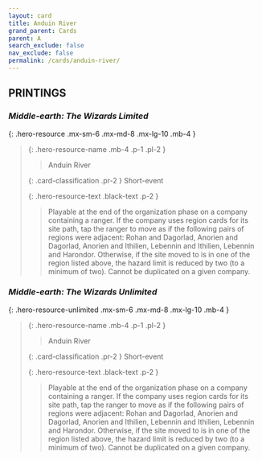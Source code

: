 ```yaml
---
layout: card
title: Anduin River
grand_parent: Cards
parent: A
search_exclude: false
nav_exclude: false
permalink: /cards/anduin-river/
---
```


## PRINTINGS


### _Middle-earth: The Wizards Limited_

{: .hero-resource .mx-sm-6 .mx-md-8 .mx-lg-10 .mb-4 }
> {: .hero-resource-name .mb-4 .p-1 .pl-2 }
> > <div class="card-mp"></div>
> > <div class="card-name">Anduin River</div>
>
> {: .card-classification .pr-2 }
> Short-event
>
> {: .hero-resource-text .black-text .p-2 }
> > Playable at the end of the organization phase on a company containing a ranger. If the company uses region cards for its site path, tap the ranger to move as if the following pairs of regions were adjacent: Rohan and Dagorlad, Anorien and Dagorlad, Anorien and Ithilien, Lebennin and Ithilien, Lebennin and Harondor. Otherwise, if the site moved to is in one of the region listed above, the hazard limit is reduced by two (to a minimum of two). Cannot be duplicated on a given company. 
> 

### _Middle-earth: The Wizards Unlimited_

{: .hero-resource-unlimited .mx-sm-6 .mx-md-8 .mx-lg-10 .mb-4 }
> {: .hero-resource-name .mb-4 .p-1 .pl-2 }
> > <div class="card-mp"></div>
> > <div class="card-name">Anduin River</div>
>
> {: .card-classification .pr-2 }
> Short-event
>
> {: .hero-resource-text .black-text .p-2 }
> > Playable at the end of the organization phase on a company containing a ranger. If the company uses region cards for its site path, tap the ranger to move as if the following pairs of regions were adjacent: Rohan and Dagorlad, Anorien and Dagorlad, Anorien and Ithilien, Lebennin and Ithilien, Lebennin and Harondor. Otherwise, if the site moved to is in one of the region listed above, the hazard limit is reduced by two (to a minimum of two). Cannot be duplicated on a given company. 
> 
